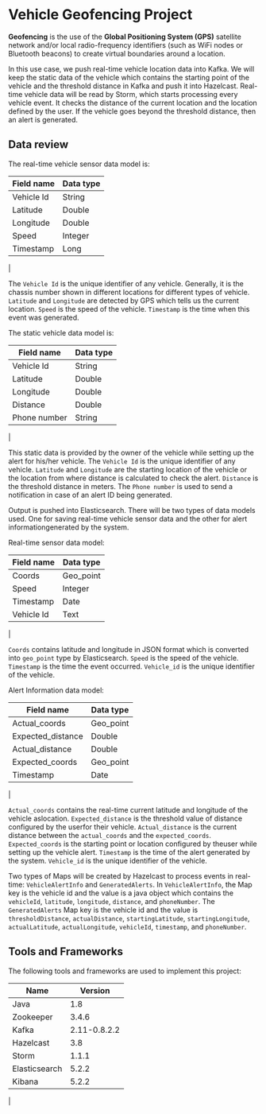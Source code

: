 # Vehicle Geofencing Project

**Geofencing** is the use of the **Global Positioning System (GPS)** satellite network and/or local radio-frequency identifiers (such as WiFi nodes or Bluetooth beacons) to create
virtual boundaries around a location.

In this use case, we push real-time vehicle location data into Kafka. We will keep the static data of the vehicle which contains the starting point of the vehicle and the threshold distance in Kafka and push it into Hazelcast. Real-time vehicle data will be read by Storm, which starts processing every vehicle event. It checks the distance of the current location and the location defined by the user. If the vehicle goes beyond the threshold distance, then an alert is generated.

## Data review

The real-time vehicle sensor data model is:

| Field name | Data type |
|----------|----------|
| Vehicle Id     | String     |
| Latitude    | Double     |
| Longitude     | Double     |
| Speed     | Integer     |
| Timestamp     | Long     |
|

The `Vehicle Id` is the unique identifier of any vehicle. Generally, it is the chassis number shown in different locations for different types of vehicle. `Latitude` and `Longitude` are detected by GPS which tells us the current location. `Speed` is the speed of the vehicle. `Timestamp` is the time when this event was generated.

The static vehicle data model is:

| Field name | Data type |
|----------|----------|
| Vehicle Id     | String     |
| Latitude    | Double     |
| Longitude     | Double     |
| Distance     | Double     |
| Phone number     | String     |
| 

This static data is provided by the owner of the vehicle while setting up the alert for his/her vehicle. The `Vehicle Id` is the unique identifier of any vehicle. `Latitude` and `Longitude` are the starting location of the vehicle or the location from where distance is calculated to check the alert. `Distance` is the threshold distance in meters. The `Phone number` is used to send a notification in case of an alert ID being generated.

Output is pushed into Elasticsearch. There will be two types of data models used. One for saving real-time vehicle sensor data and the other for alert informationgenerated by the system.

Real-time sensor data model:

| Field name | Data type |
|----------|----------|
| Coords     | Geo_point     |
| Speed     | Integer     |
| Timestamp     | Date    |
| Vehicle Id    | Text    |
|

`Coords` contains latitude and longitude in JSON format which is converted into `geo_point` type by Elasticsearch. `Speed` is the speed of the vehicle. `Timestamp` is the time the event occurred. `Vehicle_id` is the unique identifier of the vehicle.

Alert Information data model:

| Field name | Data type |
|----------|----------|
| Actual_coords     | Geo_point     |
| Expected_distance    | Double     |
| Actual_distance     | Double     |
| Expected_coords     | Geo_point     |
| Timestamp     | Date     |
| 

`Actual_coords` contains the real-time current latitude and longitude of the vehicle aslocation. `Expected_distance` is the threshold value of distance configured by the userfor their vehicle. `Actual_distance` is the current distance between the `actual_coords` and the `expected_coords`. `Expected_coords` is the starting point or location configured by theuser while setting up the vehicle alert. `Timestamp` is the time of the alert generated by the system. `Vehicle_id` is the unique identifier of the vehicle.

Two types of Maps will be created by Hazelcast to process events in real-time: `VehicleAlertInfo` and `GeneratedAlerts`. In `VehicleAlertInfo`, the Map key is the vehicle id and the value is a java object which contains the `vehicleId`, `latitude`, `longitude`, `distance`, and `phoneNumber`. The `GeneratedAlerts` Map key is the vehicle id and the value is `thresholdDistance`, `actualDistance`, `startingLatitude`, `startingLongitude`, `actualLatitude`, `actualLongitude`, `vehicleId`, `timestamp`, and `phoneNumber`.

## Tools and Frameworks
The following tools and frameworks are used to implement this project:

| Name | Version |
|----------|----------|
| Java     |  1.8    |
| Zookeeper    |  3.4.6   |
| Kafka    |  2.11-0.8.2.2   |
| Hazelcast     | 3.8     |
| Storm        | 1.1.1 |
| Elasticsearch   | 5.2.2     |
| Kibana    | 5.2.2     |
|